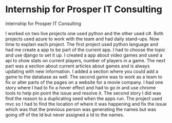 # Internship for Prosper IT Consulting
Internship for Prosper IT Consulting

I worked on two live projects one used python and the other used c#. Both projects used azure to work with the team and had daily stand-ups. Now time to explain each project. The first project used python language and had me create a app to be part of the current app. I had to choose the topic and use django to set it up. I created a app about video games and used a api to show stats on current players, number of players in a game. The next part was a section about current articles about games and is always updating with new information. I added a section where you could add a game to the database as well. The second game was to work as a team to fix or alter parts of the pages on a website for a movie company. I had one story where I had to fix a hover effect and had to go in and use chrome tools to help pin point the issue and resolve it. The second story I did was find the reason to a duplicating seed when the apps run. The project used mvc so I had to find the location of where it was happening and fix the issue which was that the previous person was generating the names but was going off of the Id but never assigned a Id to the names. 
